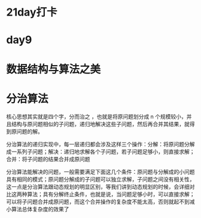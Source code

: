 # 21day打卡

# day9

# 数据结构与算法之美

# 分治算法

核心思想其实就是四个字，分而治之 ，也就是将原问题划分成 n 个规模较小，并且结构与原问题相似的子问题，递归地解决这些子问题，然后再合并其结果，就得到原问题的解。

分治算法的递归实现中，每一层递归都会涉及这样三个操作：分解：将原问题分解成一系列子问题；解决：递归地求解各个子问题，若子问题足够小，则直接求解；合并：将子问题的结果合并成原问题

分治算法能解决的问题，一般需要满足下面这几个条件：原问题与分解成的小问题具有相同的模式；原问题分解成的子问题可以独立求解，子问题之间没有相关性，这一点是分治算法跟动态规划的明显区别，等我们讲到动态规划的时候，会详细对比这两种算法；具有分解终止条件，也就是说，当问题足够小时，可以直接求解；可以将子问题合并成原问题，而这个合并操作的复杂度不能太高，否则就起不到减小算法总体复杂度的效果了